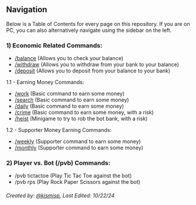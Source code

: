 ## Navigation 
Below is a Table of Contents for every page on this repository. If you are on PC, you can also alternatively navigate using the sidebar on the left.

### 1) Economic Related Commands:
- [/balance](https://github.com/ketarre/information/blob/main/%CE%B9..balance.md) (Allows you to check your balance)
- [/withdraw](https://github.com/ketarre/information/blob/main/%CE%B9..withdraw.md) (Allows you to withdraw from your bank to your balance)
- [/deposit](https://github.com/ketarre/information/blob/main/%CE%B9..deposit.md) (Allows you to deposit from your balance to your bank)

1.1 - Earning Money Commands:
- [/work](https://github.com/ketarre/information/blob/main/%CE%B9work.md) (Basic command to earn some money)
- [/search](https://github.com/ketarre/information/blob/main/%CE%B9search.md) (Basic command to earn some money)
- [/daily](https://github.com/ketarre/information/blob/main/%CE%B9daily.md) (Basic command to earn some money)
- [/crime](https://github.com/ketarre/information/blob/main/%CE%B9crime.md) (Basic command to earn some money, with a risk)
- [/heist](https://github.com/ketarre/information/blob/main/%CE%B9heist.md) (Minigame to try to rob the bot bank, with a risk)

1.2 - Supporter Money Earning Commands:
- [/weekly](https://github.com/ketarre/information/blob/main/%CE%B9weekly.md) (Supporter command to earn some money)
- [/monthly](https://github.com/ketarre/information/blob/main/%CE%B9monthly.md) (Supporter command to earn some money)

### 2) Player vs. Bot (/pvb) Commands:
- /pvb tictactoe (Play Tic Tac Toe against the bot)
- /pvb rps (Play Rock Paper Scissors against the bot)



###### Created by: [@kismisp](https://discordapp.com/users/1206865169846632450), Last Edited: 10/22/24
